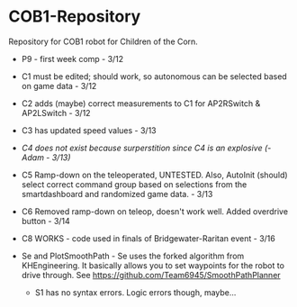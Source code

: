 # COB1-Repository
Repository for COB1 robot for Children of the Corn.

- P9 - first week comp - 3/12
- C1 must be edited; should work, so autonomous can be selected based on game data - 3/12
- C2 adds (maybe) correct measurements to C1 for AP2RSwitch & AP2LSwitch - 3/12
- C3 has updated speed values - 3/13
- *C4 does not exist because surperstition since C4 is an explosive (-Adam - 3/13)*
- C5 Ramp-down on the teleoperated, UNTESTED. Also, AutoInit (should) select correct command group based on selections from the smartdashboard and randomized game data. - 3/13
- C6 Removed ramp-down on teleop, doesn't work well. Added overdrive button - 3/14
- C8 WORKS - code used in finals of Bridgewater-Raritan event - 3/16

- Se and PlotSmoothPath - Se uses the forked algorithm from KHEngineering. It basically allows you to set waypoints for the robot to drive through. See https://github.com/Team6945/SmoothPathPlanner

  - S1 has no syntax errors. Logic errors though, maybe...

